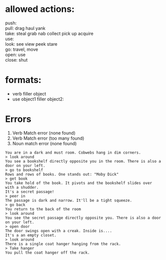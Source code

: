 # allowed actions: 
push: \
pull: drag haul yank\
take: steal grab nab collect pick up acquire \
use: \
look: see view peek stare\
go: travel, move\
open: use\
close: shut



# formats:
- verb filler object
- use object1 filler object2: 

# Errors

1. Verb Match error (none found)
2. Verb Match error (too many found)
2. Noun match error (none found)


```
You are in a dark and must room. Cobwebs hang in dim corners.
> look around
You see a bookshelf directly opposite you in the room. There is also a door on your left.
> go to bookshelf
Rows and rows of books. One stands out: "Moby Dick"
> get book
You take hold of the book. It pivots and the bookshelf slides over with a shudder.
It's a secret passage!
> peer in
The passage is dark and narrow. It'll be a tight squeeze.
> go back
You return to the back of the room
> look around
You see the secret passage directly opposite you. There is also a door on your left.
> open door
The door swings open with a creak. Inside is....
It's a an empty closet.
> look around
There is a single coat hanger hanging from the rack.
> Take hanger
You pull the coat hanger off the rack. 

```